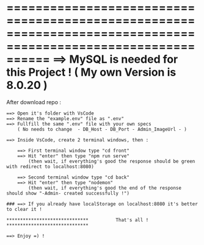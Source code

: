 ==============================================================================================================
    ==> MySQL is needed for this Project !      ( My own Version is 8.0.20 )
==============================================================================================================

After download repo :

    ==> Open it's folder with VsCode
    ==> Rename the "example.env" file as ".env"
    ==> Fullfill the same ".env" file with your own specs
        ( No needs to change  - DB_Host - DB_Port - Admin_ImageUrl - )

    ==> Inside VsCode, create 2 terminal windows, then :
    
        ==> First terminal window type "cd front"
        ==> Hit "enter" then type "npm run serve"
            (then wait, if everything's good the response should be green with redirect to localhost:8080)

        ==> Second terminal window type "cd back"
        ==> Hit "enter" then type "nodemon"
            (then wait, if everything's good the end of the response should show "-Admin- created successfully !")
    
    ### ==> If you already have localStorage on localhost:8080 it's better to clear it !

    ******************************          That's all !        ******************************
    
    ==> Enjoy =) !